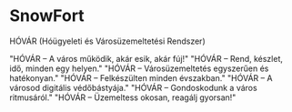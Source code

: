 # SnowFort
HÓVÁR (Hóügyeleti és Városüzemeltetési Rendszer)

"HÓVÁR – A város működik, akár esik, akár fúj!"
"HÓVÁR – Rend, készlet, idő, minden egy helyen."
"HÓVÁR – Városüzemeltetés egyszerűen és hatékonyan."
"HÓVÁR – Felkészülten minden évszakban."
"HÓVÁR – A városod digitális védőbástyája."
"HÓVÁR – Gondoskodunk a város ritmusáról."
"HÓVÁR – Üzemeltess okosan, reagálj gyorsan!"
